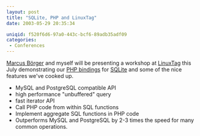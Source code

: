 ```yaml
---
layout: post
title: "SQLite, PHP and LinuxTag"
date: 2003-05-29 20:35:34

uniqid: f520f6d6-97a0-443c-bcf6-89adb35adf09
categories: 
 - Conferences
---
```

<p><a href="http://marcus-boerger.de/">Marcus B&ouml;rger</a> and myself will be presenting a workshop at <a href="http://www.linuxtag.org/2003/en/index.html">LinuxTag</a> this July demonstrating our <a href="http://pear.php.net/package-info.php?pacid=193">PHP bindings</a> for <a href="http://www.sqlite.org/">SQLite</a> and some of the nice features we've cooked up.</p><p><ul><li>MySQL and PostgreSQL compatible API</li>
<li>high performance &quot;unbuffered&quot; query</li>
<li>fast iterator API</li>
<li>Call PHP code from within SQL functions</li>
<li>Implement aggregate SQL functions in PHP code</li>
<li>Outperforms MySQL and PostgreSQL by 2-3 times the speed for many common operations.</li>
</ul></p>